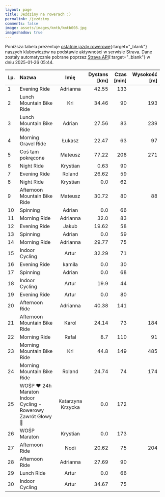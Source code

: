 ```yaml
---
layout: page
title: Jeździmy na rowerach :)
permalink: /jezdzimy
comments: false
image: assets/images/kmtb/kmtb008.jpg
imageshadow: true
---
```


Poniższa tabela prezentuje [ostatnie jazdy rowerowe](https://www.strava.com/clubs/336381){:target="_blank"} naszych klubowiczów na podstawie aktywności w serwisie Strava. Dane zostały automatycznie pobrane poprzez [Strava API](https://developers.strava.com/docs/reference/#api-Clubs-getClubActivitiesById){:target="_blank"} w dniu 2025-01-26 05:44.

Lp. | Nazwa | Imię | Dystans [km] | Czas [min] | Wysokość [m]
:--- | :--- | :---: | ---: | ---: | ---:
1|Evening Ride|Adrianna|42.55|133|
2|Lunch Mountain Bike Ride|Kri|34.46|90|193
3|Lunch Mountain Bike Ride|Adrian|27.56|83|239
4|Morning Gravel Ride|Łukasz|22.47|63|97
5|Coś tam pokręcone|Mateusz|77.22|206|271
6|Night Ride|Krystian|0.63|90|
7|Evening Ride|Roland|26.62|59|
8|Night Ride|Krystian|0.0|62|
9|Afternoon Mountain Bike Ride|Mateusz|30.72|80|88
10|Spinning|Adrian|0.0|66|
11|Morning Ride|Adrianna|32.0|83|
12|Evening Ride|Jakub|19.62|58|
13|Spinning|Adrian|0.0|59|
14|Morning Ride|Adrianna|29.77|75|
15|Indoor Cycling|Artur|32.29|71|
16|Evening Ride|kamila|0.0|30|
17|Spinning|Adrian|0.0|68|
18|Indoor Cycling|Artur|19.9|44|
19|Evening Ride|Artur|0.0|80|
20|Afternoon Ride|Adrianna|40.38|141|
21|Afternoon Mountain Bike Ride|Karol|24.14|73|184
22|Morning Ride|Rafal|8.7|110|91
23|Morning Mountain Bike Ride|Kri|44.8|149|485
24|Morning Mountain Bike Ride|Roland|24.74|74|174
25|WOŚP ❤️ 24h Maraton Indoor Cycling - Rowerowy Zawrót Głowy 🚴|Katarzyna Krzycka|0.0|172|
26|WOŚP Maraton|Krystian|0.0|173|
27|Afternoon Ride|Nodi|20.62|75|204
28|Afternoon Ride|Adrianna|27.69|90|
29|Lunch Ride|Artur|0.0|66|
30|Indoor Cycling|Artur|34.67|75|

